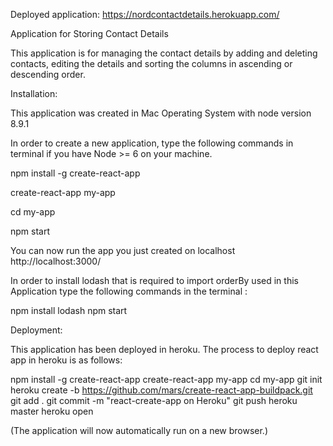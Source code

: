 Deployed application: https://nordcontactdetails.herokuapp.com/

Application for Storing Contact Details

This application is for managing the contact details by adding and deleting contacts, editing the details and sorting the columns in ascending or descending order. 


Installation:

This application was created in Mac Operating System with node version 8.9.1 

In order to create a new application, type the following commands in terminal if you have Node >= 6 on your machine.

npm install -g create-react-app

create-react-app my-app

cd my-app

npm start

You can now run the app you just created on localhost http://localhost:3000/ 

In order to install lodash that is required to  import orderBy used in this Application type the following commands in the terminal : 

npm install lodash
npm start

Deployment:

This application has been deployed in heroku. The process to deploy react app in heroku is as follows:

npm install -g create-react-app
create-react-app my-app
cd my-app
git init
heroku create -b https://github.com/mars/create-react-app-buildpack.git
git add .
git commit -m "react-create-app on Heroku"
git push heroku master
heroku open

(The application will now automatically run on a new browser.)



